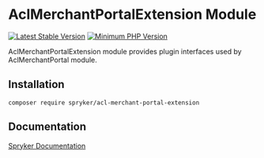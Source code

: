 # AclMerchantPortalExtension Module
[![Latest Stable Version](https://poser.pugx.org/spryker/acl-merchant-portal-extension/v/stable.svg)](https://packagist.org/packages/spryker/acl-merchant-portal-extension)
[![Minimum PHP Version](https://img.shields.io/badge/php-%3E%3D%208.2-8892BF.svg)](https://php.net/)

AclMerchantPortalExtension module provides plugin interfaces used by AclMerchantPortal module.

## Installation

```
composer require spryker/acl-merchant-portal-extension
```

## Documentation

[Spryker Documentation](https://docs.spryker.com)

